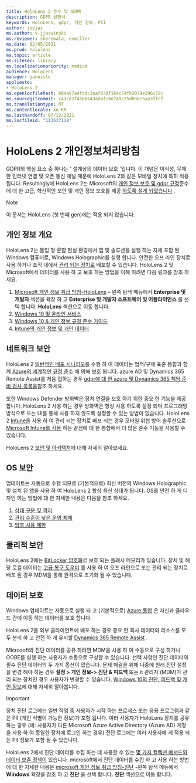 ```yaml
---
title: HoloLens 2 준수 및 GDPR
description: GDPR 설명서
keywords: HoloLens, gdpr, 개인 정보, PII
author: joyjaz
ms.author: v-jjaswinski
ms.reviewer: skerewala, evmiller
ms.date: 02/05/2021
ms.prod: hololens
ms.topic: article
ms.sitesec: library
ms.localizationpriority: medium
audience: HoloLens
manager: yannisle
appliesto:
- HoloLens 2
ms.openlocfilehash: 684a97a4fcdc3aaf830f164c54fb3079e296c78c
ms.sourcegitcommit: c43cd2f450b643ad4fc8e749235d03ec5aa3ffcf
ms.translationtype: MT
ms.contentlocale: ko-KR
ms.lasthandoff: 07/12/2021
ms.locfileid: "113637118"
---
```

# <a name="hololens-2-privacy-statement"></a>HoloLens 2 개인정보처리방침

GDPR의 핵심 요소 중 하나는 ' 설계상의 데이터 보호 '입니다. 이 개념은 이식성, 무제한 인터넷 연결 및 오픈 통신 채널 때문에 HoloLens 2와 같은 모바일 장치에 특히 적용 됩니다. Resultingly에 HoloLens 2는 Microsoft의 [개인 정보 보호 및 gdpr 규정](https://privacy.microsoft.com/)준수에 대 한 고급, 혁신적인 보안 및 개인 정보 보호를 제공 [하도록 설계 되었습니다](/hololens/security-architecture) .

 >[!NOTE]
> 이 문서는 HoloLens (첫 번째 gen)에는 적용 되지 않습니다.

## <a name="privacy-overview"></a>개인 정보 개요

HoloLens 2는 몰입 형 혼합 현실 환경에서 앱 및 솔루션을 실행 하는 자체 포함 된 Windows 컴퓨터로, Windows Holographic를 실행 합니다. 안전한 오프 라인 장치로 사용 하거나 조직 내에서 [관리 되는 장치로](/mem/intune/fundamentals/windows-holographic-for-business) 배포할 수 있습니다. HoloLens 2 및 Microsoft에서 데이터를 사용 하 고 보호 하는 방법을 이해 하려면 다음 링크를 참조 하세요.

1. [Microsoft 개인 정보 취급 방침-HoloLens](https://privacy.microsoft.com/privacystatement) – 왼쪽 탐색 메뉴에서 **Enterprise 및 개발자** 섹션을 확장 하 고 **Enterprise 및 개발자 소프트웨어 및 어플라이언스** 를 선택 합니다. **HoloLens** 섹션으로 이동 합니다.
2. [Windows 10 및 온라인 서비스](https://privacy.microsoft.com/windows10privacy)
3. [Windows 10 & 개인 정보 규정 준수 가이드](/windows/privacy/windows-10-and-privacy-compliance)
4. [Intune의 개인 정보 및 개인 데이터](/mem/intune/protect/privacy-personal-data)

## <a name="network-security"></a>네트워크 보안
HoloLens 2 [일반적인 배포 시나리오](/hololens/common-scenarios)를 수행 하 여 데이터는 법적/규제 표준 통합과 함께 [Azure의 세계적인 규정 준수](/azure/compliance/) 에 의해 보호 됩니다. azure AD 및 Dynamics 365 Remote Assist를 처음 접하는 경우 [gdpr에 대 한 azure 및 Dynamics 365 책임 준비 검사 목록을](/compliance/regulatory/gdpr-arc-azure-dynamics)참조 하세요.

또한 Windows Defender 방화벽은 장치 연결을 보호 하기 위한 중요 한 기능을 제공 합니다. HoloLens 2 사용 하는 경우 방화벽은 항상 사용 하도록 설정 되며 프로그래밍 방식으로 또는 UI를 통해 사용 하지 않도록 설정할 수 있는 방법이 없습니다. HoloLens 2 [Intune](/mem/intune/protect/device-compliance-get-started)을 사용 하 여 관리 되는 장치로 배포 되는 경우 모바일 위협 방어 솔루션으로 [Microsoft Intune를 사용](/mem/intune/protect/advanced-threat-protection) 하는 끝점에 대 한 통합에서 더 많은 준수 기능을 사용할 수 있습니다.

HoloLens 2 [보안 및 아키텍처](/hololens/security-architecture)에 대해 자세히 알아보세요.

## <a name="os-security"></a>OS 보안
업데이트는 자동으로 수행 되므로 (기본적으로) 최신 버전의 Windows Holographic 및 설치 된 앱을 사용 하 여 HoloLens 2 항상 최신 상태가 됩니다. OS를 안전 하 게 디자인 하는 방법에 대 한 자세한 내용은 다음을 참조 하세요.

1. [상태 구분 및 격리](/hololens/security-state-separation-isolation)
1. [관리 수준이 낮은 운영 체제](/hololens/security-adminless-os)
1. [암호 사용 제한](/hololens/security-limiting-password-use)

## <a name="physical-security"></a>물리적 보안
HoloLens 2에는 [BitLocker 암호화](/hololens/security-encryption-data-protection)로 보호 되는 플래시 메모리가 있습니다. 장치 및 해당 로컬 데이터는 [고급 복구 도우미](https://www.microsoft.com/p/advanced-recovery-companion/9p74z35sfrs8#activetab=pivot:overviewtab) 를 사용 하 여 오프 라인으로 또는 관리 되는 장치로 배포 된 경우 MDM을 통해 원격으로 초기화 될 수 있습니다.

## <a name="data-protection"></a>데이터 보호
Windows 업데이트는 자동으로 실행 되 고 (기본적으로) [Azure 통합](/hololens/security-encryption-data-protection#Azure-integration) 은 자신과 클라우드 간에 이동 하는 데이터를 보호 합니다.

HoloLens 2를 외부 클라이언트에 배포 하는 경우 중요 한 회사 데이터와 리소스를 모두 분리 하 고 안전 하 게 유지할 [Dynamics 365 Remote Assist](/hololens/hololens2-deployment-guide) .

Microsoft와 진단 데이터를 공유 하려면 MDM을 사용 하 여 수동으로 구성 하거나 OOBE를 실행 하는 사용자가 수동으로 구성할 수 있습니다. 선택 사항인 진단 데이터와 필수 진단 데이터의 두 가지 옵션이 있습니다. 문제 해결을 위해 나중에 원래 진단 설정을 변경 해야 하는 경우 **설정 > 개인 정보-> 진단 & 피드백** 또는 it 관리자 (MDM)가 관리 되는 장치인 경우 사용자가 변경할 수 있습니다. [Windows 10의 진단, 피드백 및 개인 정보](https://support.microsoft.com/windows/diagnostics-feedback-and-privacy-in-windows-10-28808a2b-a31b-dd73-dcd3-4559a5199319)에 대해 자세히 알아봅니다.

> [!Important]
> 장치 진단 로그에는 일반 작업 중 사용자가 시작 하는 프로세스 또는 응용 프로그램과 같은 PII (개인 식별이 가능한 정보)가 포함 됩니다. 여러 사용자가 HoloLens 장치를 공유 하는 경우 (예: 사용자가 다른 Microsoft Azure Active Directory (Azure AD) 계정을 사용 하 여 동일한 장치에 로그인 하는 경우) 진단 로그에는 여러 사용자에 게 적용 되는 PII 정보가 포함 될 수 있습니다.

HoloLens 2에서 진단 데이터를 수집 하는 데 사용할 수 있는 [몇 가지 컬렉션 메서드와 데이터 보존 정책이](/hololens/hololens-diagnostic-logs) 있습니다.  microsoft에서 진단 데이터를 수집 하 고 사용 하는 방법에 대 한 자세한 내용은 [microsoft 개인 정보 취급 방침-진단](https://privacy.microsoft.com/privacystatement) -왼쪽 탐색 메뉴에서 **Windows** 확장을 참조 하 고 **진단** 을 선택 합니다. **진단** 섹션으로 이동 합니다.
